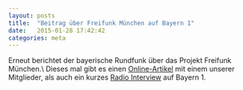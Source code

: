 ```yaml
---
layout: posts
title:  "Beitrag über Freifunk München auf Bayern 1"
date:   2015-01-28 17:42:42
categories: meta
---
```


Erneut berichtet der bayerische Rundfunk über das Projekt Freifunk München.\\
Dieses mal gibt es einen [Online-Artikel][online] mit einem unserer Mitglieder, als 
auch ein kurzes [Radio Interview][radio] auf Bayern 1.

[online]: http://www.br.de/nachrichten/oberbayern/inhalt/freifunk-muenchen-interview-morawek-100.html
[radio]: http://www.br.de/radio/bayern1/programmkalender/sendung972650.html
